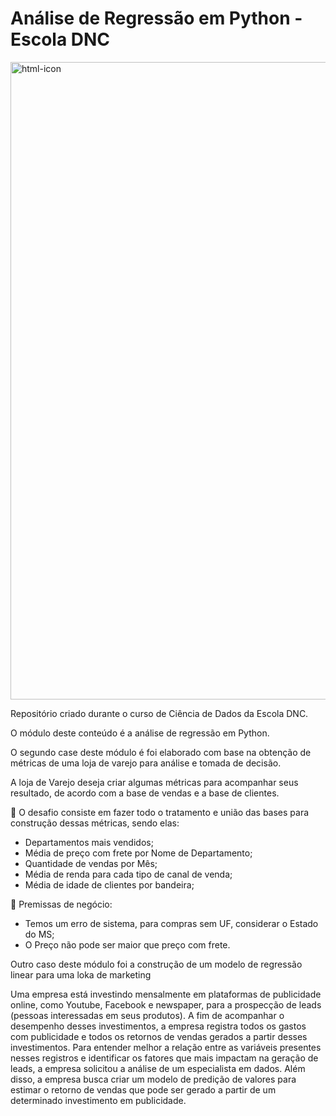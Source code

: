 # Análise de Regressão em Python - Escola DNC

<p><img src="https://yt3.googleusercontent.com/nlZwL457MVj-ksTFvk2wnu2SQywdW0IEboKRCyCOzsNOmdCCbMHpKUU_JvmMXb_L2-jXS9_b-0I=w1060-fcrop64=1,00005a57ffffa5a8-k-c0xffffffff-no-nd-rj" width="1020px" alt="html-icon"/>
  
Repositório criado durante o curso de Ciência de Dados da Escola DNC.

O módulo deste conteúdo é a análise de regressão em Python.

O segundo case deste módulo é foi elaborado com base na obtenção de métricas de uma loja de varejo para análise e tomada de decisão.

A loja de Varejo deseja criar algumas métricas para acompanhar seus resultado, de acordo com a base de vendas e a base de clientes.

🔸 O desafio consiste em fazer todo o tratamento e união das bases para construção dessas métricas, sendo elas:
* Departamentos mais vendidos;
* Média de preço com frete por Nome de Departamento;
* Quantidade de vendas por Mês;
* Média de renda para cada tipo de canal de venda;
* Média de idade de clientes por bandeira;

🔸 Premissas de negócio:
* Temos um erro de sistema, para compras sem UF, considerar o Estado do MS;
* O Preço não pode ser maior que preço com frete.

Outro caso deste módulo foi a construção de um modelo de regressão linear para uma loka de marketing

Uma empresa está investindo mensalmente em plataformas de publicidade online, como Youtube, Facebook e newspaper, para a prospecção de leads (pessoas  interessadas em seus produtos).
A fim de acompanhar o desempenho desses investimentos, a empresa registra todos os gastos com publicidade e todos os retornos de vendas gerados a partir desses investimentos.
Para entender melhor a relação entre as variáveis presentes nesses registros e identificar os fatores que mais impactam na geração de leads, a empresa solicitou a análise de um especialista em dados.
Além disso, a empresa busca criar um modelo de predição de valores para estimar o retorno de vendas que pode ser gerado a partir de um determinado investimento em publicidade.

